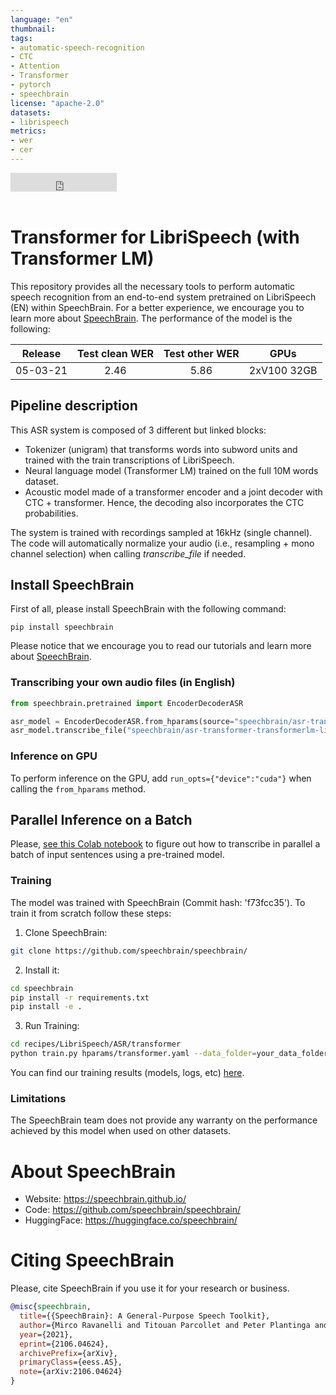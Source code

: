 ```yaml
---
language: "en"
thumbnail:
tags:
- automatic-speech-recognition
- CTC
- Attention
- Transformer
- pytorch
- speechbrain
license: "apache-2.0"
datasets:
- librispeech
metrics:
- wer
- cer
---
```


<iframe src="https://ghbtns.com/github-btn.html?user=speechbrain&repo=speechbrain&type=star&count=true&size=large&v=2" frameborder="0" scrolling="0" width="170" height="30" title="GitHub"></iframe>
<br/><br/>

# Transformer for LibriSpeech (with Transformer LM)

This repository provides all the necessary tools to perform automatic speech
recognition from an end-to-end system pretrained on LibriSpeech (EN) within
SpeechBrain. For a better experience, we encourage you to learn more about
[SpeechBrain](https://speechbrain.github.io). 
The performance of the model is the following:

| Release | Test clean WER | Test other WER | GPUs |
|:-------------:|:--------------:|:--------------:|:--------:|
| 05-03-21 | 2.46 | 5.86 | 2xV100 32GB |

## Pipeline description

This ASR system is composed of 3 different but linked blocks:
- Tokenizer (unigram) that transforms words into subword units and trained with
the train transcriptions of LibriSpeech.
- Neural language model (Transformer LM) trained on the full 10M words dataset.
- Acoustic model made of a transformer encoder and a joint decoder with CTC +
transformer. Hence, the decoding also incorporates the CTC probabilities.

The system is trained with recordings sampled at 16kHz (single channel).
The code will automatically normalize your audio (i.e., resampling + mono channel selection) when calling *transcribe_file* if needed.

## Install SpeechBrain

First of all, please install SpeechBrain with the following command:

```
pip install speechbrain
```

Please notice that we encourage you to read our tutorials and learn more about
[SpeechBrain](https://speechbrain.github.io).

### Transcribing your own audio files (in English)

```python
from speechbrain.pretrained import EncoderDecoderASR

asr_model = EncoderDecoderASR.from_hparams(source="speechbrain/asr-transformer-transformerlm-librispeech", savedir="pretrained_models/asr-transformer-transformerlm-librispeech")
asr_model.transcribe_file("speechbrain/asr-transformer-transformerlm-librispeech/example.wav")

```
### Inference on GPU
To perform inference on the GPU, add  `run_opts={"device":"cuda"}`  when calling the `from_hparams` method.

## Parallel Inference on a Batch
Please, [see this Colab notebook](https://colab.research.google.com/drive/1hX5ZI9S4jHIjahFCZnhwwQmFoGAi3tmu?usp=sharing) to figure out how to transcribe in parallel a batch of input sentences using a pre-trained model.

### Training
The model was trained with SpeechBrain (Commit hash: 'f73fcc35').
To train it from scratch follow these steps:
1. Clone SpeechBrain:
```bash
git clone https://github.com/speechbrain/speechbrain/
```
2. Install it:
```bash
cd speechbrain
pip install -r requirements.txt
pip install -e .
```

3. Run Training:
```bash
cd recipes/LibriSpeech/ASR/transformer
python train.py hparams/transformer.yaml --data_folder=your_data_folder
```

You can find our training results (models, logs, etc) [here](https://drive.google.com/drive/folders/1ZudxqMWb8VNCJKvY2Ws5oNY3WI1To0I7?usp=sharing).

### Limitations
The SpeechBrain team does not provide any warranty on the performance achieved by this model when used on other datasets.

# **About SpeechBrain**
- Website: https://speechbrain.github.io/
- Code: https://github.com/speechbrain/speechbrain/
- HuggingFace: https://huggingface.co/speechbrain/


# **Citing SpeechBrain**
Please, cite SpeechBrain if you use it for your research or business.


```bibtex
@misc{speechbrain,
  title={{SpeechBrain}: A General-Purpose Speech Toolkit},
  author={Mirco Ravanelli and Titouan Parcollet and Peter Plantinga and Aku Rouhe and Samuele Cornell and Loren Lugosch and Cem Subakan and Nauman Dawalatabad and Abdelwahab Heba and Jianyuan Zhong and Ju-Chieh Chou and Sung-Lin Yeh and Szu-Wei Fu and Chien-Feng Liao and Elena Rastorgueva and François Grondin and William Aris and Hwidong Na and Yan Gao and Renato De Mori and Yoshua Bengio},
  year={2021},
  eprint={2106.04624},
  archivePrefix={arXiv},
  primaryClass={eess.AS},
  note={arXiv:2106.04624}
}
```

